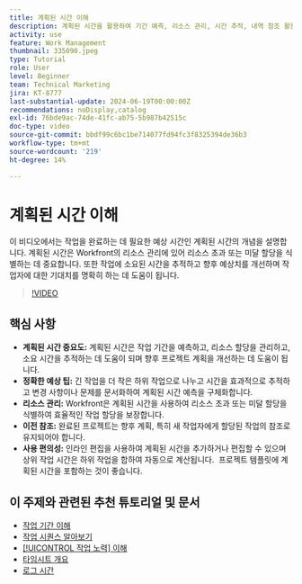 ```yaml
---
title: 계획된 시간 이해
description: 계획된 시간을 활용하여 기간 예측, 리소스 관리, 시간 추적, 내역 참조 활용 및 할당 간소화를 통해 Workfront에서 프로젝트 계획을 최적화합니다.
activity: use
feature: Work Management
thumbnail: 335090.jpeg
type: Tutorial
role: User
level: Beginner
team: Technical Marketing
jira: KT-8777
last-substantial-update: 2024-06-19T00:00:00Z
recommendations: noDisplay,catalog
exl-id: 76bde9ac-74de-41fc-ab75-5b987b42515c
doc-type: video
source-git-commit: bbdf99c6bc1be714077fd94fc3f8325394de36b3
workflow-type: tm+mt
source-wordcount: '219'
ht-degree: 14%

---
```


# 계획된 시간 이해

이 비디오에서는 작업을 완료하는 데 필요한 예상 시간인 계획된 시간의 개념을 설명합니다.
계획된 시간은 Workfront의 리소스 관리에 있어 리소스 초과 또는 미달 할당을 식별하는 데 중요합니다.
또한 작업에 소요된 시간을 추적하고 향후 예상치를 개선하며 작업자에 대한 기대치를 명확히 하는 데 도움이 됩니다.


>[!VIDEO](https://video.tv.adobe.com/v/3445340/?quality=12&learn=on&enablevpops=1&captions=kor)


## 핵심 사항

* **계획된 시간 중요도:** 계획된 시간은 작업 기간을 예측하고, 리소스 할당을 관리하고, 소요 시간을 추적하는 데 도움이 되며 향후 프로젝트 계획을 개선하는 데 도움이 됩니다. &#x200B;
* **정확한 예상 팁:** 긴 작업을 더 작은 하위 작업으로 나누고 시간을 효과적으로 추적하고 변경 사항이나 문제를 문서화하여 계획된 시간 예측을 구체화합니다. &#x200B;
* **리소스 관리:** Workfront은 계획된 시간을 사용하여 리소스 초과 또는 미달 할당을 식별하여 효율적인 작업 할당을 보장합니다. &#x200B;
* **이전 참조:** 완료된 프로젝트는 향후 계획, 특히 새 작업자에게 할당된 작업의 참조로 유지되어야 합니다. &#x200B;
* **사용 편의성:** 인라인 편집을 사용하여 계획된 시간을 추가하거나 편집할 수 있으며 상위 작업 시간은 하위 작업을 합하여 자동으로 계산됩니다. &#x200B; 프로젝트 템플릿에 계획된 시간을 포함하는 것이 좋습니다. &#x200B;


## 이 주제와 관련된 추천 튜토리얼 및 문서

* [작업 기간 이해](/help/manage-work/tasks/understand-task-durations.md)
* [작업 시퀀스 알아보기](/help/manage-work/tasks/learn-to-sequence-tasks.md)
* [[!UICONTROL 작업 노력] 이해](/help/manage-work/tasks/understand-work-effort.md)
* [타임시트 개요](https://experienceleague.adobe.com/ko/docs/workfront/using/timesheets/details/timesheets-overview)
* [로그 시간](https://experienceleague.adobe.com/ko/docs/workfront/using/timesheets/create-and-manage-timesheets-in-adobe-workfront/log-time)
